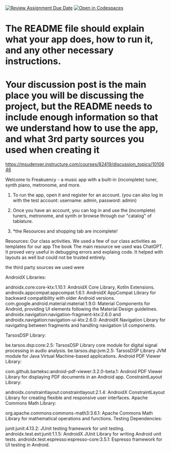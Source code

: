 [![Review Assignment Due Date](https://classroom.github.com/assets/deadline-readme-button-24ddc0f5d75046c5622901739e7c5dd533143b0c8e959d652212380cedb1ea36.svg)](https://classroom.github.com/a/POxBJtAF)
[![Open in Codespaces](https://classroom.github.com/assets/launch-codespace-7f7980b617ed060a017424585567c406b6ee15c891e84e1186181d67ecf80aa0.svg)](https://classroom.github.com/open-in-codespaces?assignment_repo_id=11383591)
# The README file should explain what your app does, how to run it, and any other necessary instructions. 
# Your discussion post is the main place you will be discussing the project, but the README needs to include enough information so that we understand how to use the app, and what 3rd party sources you used when creating it

https://msudenver.instructure.com/courses/82419/discussion_topics/1010646

Welcome to Freakuency - a music app with a built-in (incomplete) tuner, synth piano, metronome, and more.

1. To run the app, open it and register for an account. (you can also log in with the test account: username: admin, password: admin)

2. Once you have an account, you can log in and use the (incomplete) tuners, metronome, and synth or browse through our "catalog" of tablature.
3.  *the Resources and shopping tab are incomplete!

Resources:
Our class activities.  We used a few of our class activities as templates for our app
The book
The main resource we used was ChatGPT.  It proved very useful in debugging errors and explaing code.  It helped with layouts as well but could not be trusted entirely.

the third party sources we used were

AndroidX Libraries:

androidx.core:core-ktx:1.10.1: AndroidX Core Library, Kotlin Extensions.
androidx.appcompat:appcompat:1.6.1: AndroidX AppCompat Library for backward compatibility with older Android versions.
com.google.android.material:material:1.9.0: Material Components for Android, providing UI elements following the Material Design guidelines.
androidx.navigation:navigation-fragment-ktx:2.6.0 and androidx.navigation:navigation-ui-ktx:2.6.0: AndroidX Navigation Library for navigating between fragments and handling navigation UI components.

TarsosDSP Library:

be.tarsos.dsp:core:2.5: TarsosDSP Library core module for digital signal processing in audio analysis.
be.tarsos.dsp:jvm:2.5: TarsosDSP Library JVM module for Java Virtual Machine-based applications.
Android PDF Viewer Library:

com.github.barteksc:android-pdf-viewer:3.2.0-beta.1: Android PDF Viewer Library for displaying PDF documents in an Android app.
ConstraintLayout Library:

androidx.constraintlayout:constraintlayout:2.1.4: AndroidX ConstraintLayout Library for creating flexible and responsive user interfaces.
Apache Commons Math Library:

org.apache.commons:commons-math3:3.6.1: Apache Commons Math Library for mathematical operations and functions.
Testing Dependencies:

junit:junit:4.13.2: JUnit testing framework for unit testing.
androidx.test.ext:junit:1.1.5: AndroidX JUnit Library for writing Android unit tests.
androidx.test.espresso:espresso-core:3.5.1: Espresso framework for UI testing in Android.